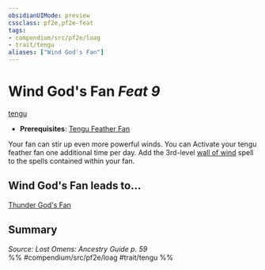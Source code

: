 ```yaml
---
obsidianUIMode: preview
cssclass: pf2e,pf2e-feat
tags:
- compendium/src/pf2e/loag
- trait/tengu
aliases: ["Wind God's Fan"]
---
```

# Wind God's Fan  *Feat 9*  
[tengu](rules/traits/tengu-b1.md)  

- **Prerequisites**: [Tengu Feather Fan](compendium/feats/tengu-feather-fan-loag.md)

Your fan can stir up even more powerful winds. You can Activate your tengu feather fan one additional time per day. Add the 3rd-level [wall of wind](compendium/spells/wall-of-wind.md) spell to the spells contained within your fan.

## Wind God's Fan leads to...

[Thunder God's Fan](compendium/feats/thunder-gods-fan-loag.md)

## Summary

*Source: Lost Omens: Ancestry Guide p. 59*  
%% #compendium/src/pf2e/loag #trait/tengu %%